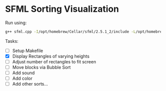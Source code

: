 # SFML Sorting Visualization
Run using:
```bash
g++ sfml.cpp -I/opt/homebrew/Cellar/sfml/2.5.1_2/include -L/opt/homebrew/Cellar/sfml/2.5.1_2/lib -lsfml-graphics -lsfml-window -lsfml-system
```

Tasks:
- [ ] Setup Makefile
- [x] Display Rectangles of varying heights
- [ ] Adjust number of rectangles to fit screen
- [ ] Move blocks via Bubble Sort
- [ ] Add sound 
- [ ] Add color
- [ ] Add other sorts...
